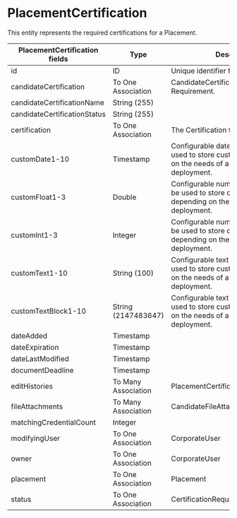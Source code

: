# PlacementCertification

This entity represents the required certifications for a Placement.

<table>
 <colgroup>
 <col width="20%" />
 <col width="20%" />
 <col width="20%" />
 <col width="20%" />
 <col width="20%" />
 </colgroup>
 <thead>
 <tr class="header">
 <th>PlacementCertification fields</th>
 <th>Type</th>
 <th>Description</th>
 <th>Not null</th>
 <th>Read-only</th>
 </tr>
 </thead>
 <tbody>
 <tr class="even">
 <td>id</td>
 <td>ID</td>
 <td>Unique identifier for this entity.</td>
 <td>X</td>
 <td>X</td>
 </tr>
<tr class="odd">
 <td>candidateCertification</td>
 <td>To One Association</td>
 <td>CandidateCertification that fulfills this Requirement.</td>
 <td></td>
 <td></td>
 </tr>
<tr class="even">
 <td>candidateCertificationName</td>
 <td>String (255)</td>
 <td></td>
 <td></td>
 <td>X</td>
 </tr>
<tr class="odd">
 <td>candidateCertificationStatus</td>
 <td>String (255)</td>
 <td></td>
 <td></td>
 <td>X</td>
 </tr>
<tr class="even">
 <td>certification</td>
 <td>To One Association</td>
 <td>The Certification that is required.</td>
 <td>X</td>
 <td></td>
 </tr>
<tr class="odd">
 <td>customDate1-10</td>
 <td>Timestamp</td>
 <td>Configurable date fields that can be used to store custom data depending on the needs of a particular deployment.</td>
 <td></td>
 <td></td>
 </tr>
<tr class="even">
 <td>customFloat1-3</td>
 <td>Double</td>
 <td>Configurable numeric fields that can be used to store custom data depending on the needs of a particular deployment.</td>
 <td></td>
 <td></td>
 </tr>
<tr class="odd">
 <td>customInt1-3</td>
 <td>Integer</td>
 <td>Configurable numeric fields that can be used to store custom data depending on the needs of a particular deployment.</td>
 <td></td>
 <td></td>
 </tr>
<tr class="even">
 <td>customText1-10</td>
 <td>String (100)</td>
 <td>Configurable text fields that can be used to store custom data depending on the needs of a particular deployment.</td>
 <td></td>
 <td></td>
 </tr>
<tr class="odd">
 <td>customTextBlock1-10</td>
 <td>String (2147483647)</td>
 <td>Configurable text fields that can be used to store custom data depending on the needs of a particular deployment.</td>
 <td></td>
 <td></td>
 </tr>
<tr class="even">
 <td>dateAdded</td>
 <td>Timestamp</td>
 <td></td>
 <td>X</td>
 <td>X</td>
 </tr>
<tr class="odd">
 <td>dateExpiration</td>
 <td>Timestamp</td>
 <td></td>
 <td></td>
 <td>X</td>
 </tr>
<tr class="even">
 <td>dateLastModified</td>
 <td>Timestamp</td>
 <td></td>
 <td>X</td>
 <td>X</td>
 </tr>
<tr class="odd">
 <td>documentDeadline</td>
 <td>Timestamp</td>
 <td></td>
 <td></td>
 <td></td>
 </tr>
<tr class="even">
 <td>editHistories</td>
 <td>To Many Association</td>
 <td>PlacementCertificationEditHistory</td>
 <td></td>
 <td>X</td>
 </tr>
<tr class="odd">
 <td>fileAttachments</td>
 <td>To Many Association</td>
 <td>CandidateFileAttachment</td>
 <td></td>
 <td>X</td>
 </tr>
<tr class="even">
 <td>matchingCredentialCount</td>
 <td>Integer</td>
 <td></td>
 <td></td>
 <td>X</td>
 </tr>
<tr class="odd">
 <td>modifyingUser</td>
 <td>To One Association</td>
 <td>CorporateUser</td>
 <td>X</td>
 <td>X</td>
 </tr>
<tr class="even">
 <td>owner</td>
 <td>To One Association</td>
 <td>CorporateUser</td>
 <td>X</td>
 <td></td>
 </tr>
<tr class="odd">
 <td>placement</td>
 <td>To One Association</td>
 <td>Placement</td>
 <td>X</td>
 <td></td>
 </tr>
<tr class="even">
 <td>status</td>
 <td>To One Association</td>
 <td>CertificationRequirementStatusLookup</td>
 <td></td>
 <td></td>
 </tr>
 </tbody>
</table>